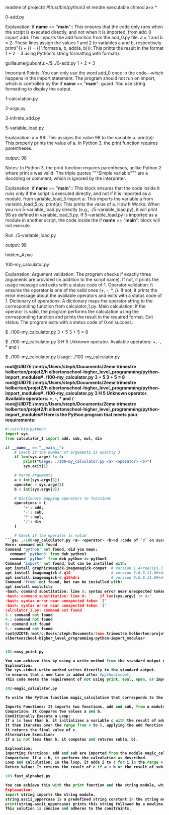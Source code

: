 readme of project4
#!/usr/bin/python3 et rendre executable chmod a+x *

0-add.py

Explanation:
if __name__ == "__main__":: This ensures that the code only runs when the script is executed directly, and not when it is imported.
from add_0 import add: This imports the add function from the add_0.py file.
a = 1 and b = 2: These lines assign the values 1 and 2 to variables a and b, respectively.
print("{} + {} = {}".format(a, b, add(a, b))): This prints the result in the format 1 + 2 = 3 using Python's string formatting with format().

guillaume@ubuntu:~/$ ./0-add.py
1 + 2 = 3

Important Points:
You can only use the word add_0 once in the code—which happens in the import statement.
The program should not run on import, which is controlled by the if __name__ == "__main__": guard.
You use string formatting to display the output.

1-calculation.py


2-args.py


3-infinite_add.py


5-variable_load.py

Explanation:
a = 98: This assigns the value 98 to the variable a.
print(a): This properly prints the value of a. In Python 3, the print function requires parentheses.

output:
98

Notes:
In Python 3, the print function requires parentheses, unlike Python 2 where print a was valid.
The triple quotes """Simple variable""" are a docstring or comment, which is ignored by the interpreter.

Explanation:
if __name__ == "__main__":: This block ensures that the code inside it runs only if the script is executed directly, and not if it is imported as a module.
from variable_load_5 import a: This imports the variable a from variable_load_5.py.
print(a): This prints the value of a.
How It Works:
When you run 5-variable_load.py directly (e.g., ./5-variable_load.py), it will print 98 as defined in variable_load_5.py.
If 5-variable_load.py is imported as a module in another script, the code inside the if __name__ == "__main__": block will not execute.

Run
./5-variable_load.py

output:
98

hidden_4.pyc

100-my_calculator.py

Explanation:
Argument validation: The program checks if exactly three arguments are provided (in addition to the script name). If not, it prints the usage message and exits with a status code of 1.
Operator validation: It ensures the operator is one of the valid ones (+, -, *, /). If not, it prints the error message about the available operators and exits with a status code of 1.
Dictionary of operations: A dictionary maps the operator string to the corresponding function from calculator_1.py.
Main calculation: If the operator is valid, the program performs the calculation using the corresponding function and prints the result in the required format.
Exit status: The program exits with a status code of 0 on success.

$ ./100-my_calculator.py 3 + 5
3 + 5 = 8

$ ./100-my_calculator.py 3 H 5
Unknown operator. Available operators: +, -, * and /

$ ./100-my_calculator.py
Usage: ./100-my_calculator.py <a> <operator> <b>

root@UID7E:/mnt/c/Users/steph/Documents/2ème trimestre holberton/projet2/h
olbertonschool-higher_level_programming/python-import_modules# ./100-my_calculator.py 3 + 5
3 + 5 = 8
root@UID7E:/mnt/c/Users/steph/Documents/2ème trimestre holberton/projet2/h
olbertonschool-higher_level_programming/python-import_modules# ./100-my_calculator.py 3 H 5
Unknown operator. Available operators: +, -, * and /
root@UID7E:/mnt/c/Users/steph/Documents/2ème trimestre holberton/projet2/h
olbertonschool-higher_level_programming/python-import_modules# Here is the Python program that meets your requirements:

```python
#!/usr/bin/python3
import sys
from calculator_1 import add, sub, mul, div

if __name__ == "__main__":
    # Check if the number of arguments is exactly 3
    if len(sys.argv) != 4:
        print("Usage: ./100-my_calculator.py <a> <operator> <b>")
        sys.exit(1)

    # Parse arguments
    a = int(sys.argv[1])
    operator = sys.argv[2]
    b = int(sys.argv[3])

    # Dictionary mapping operators to functions
    operations = {
        '+': add,
        '-': sub,
        '*': mul,
        '/': div
    }

    # Check if the operator is valid
```ge: ./100-my_calculator.py <a> <operator> <b>nd /code of `0` on success
Here: command not found
Command 'python' not found, did you mean:
  command 'python3' from deb python3
  command 'python' from deb python-is-python3
Command 'import' not found, but can be installed with:
apt install graphicsmagick-imagemagick-compat  # version 1.4+really1.3.38-1ubuntu0.1, or
apt install imagemagick-6.q16                  # version 8:6.9.11.60+dfsg-1.3ubuntu0.22.04.5
apt install imagemagick-6.q16hdri              # version 8:6.9.11.60+dfsg-1.3ubuntu0.22.04.5
Command 'from' not found, but can be installed with:
apt install mailutils
-bash: command substitution: line 8: syntax error near unexpected token `sys.argv'
-bash: command substitution: line 8: `    if len(sys.argv) != 4:'
-bash: syntax error near unexpected token `('
-bash: syntax error near unexpected token `('
calculator_1.py: command not found
3.: command not found
4.: command not found
0: command not found
5.: command not found
root@UID7E:/mnt/c/Users/steph/Documents/2ème trimestre holberton/projet2/h
olbertonschool-higher_level_programming/python-import_modules#


101-easy_print.py

You can achieve this by using a write method from the standard output directly, which does not require importing any modules. Here’s how you can do it in exactly two lines:
Explanation:
The sys.stdout.write method writes directly to the standard output.
\n ensures that a new line is added after #pythoniscool.
This code meets the requirement of not using print, eval, open, or importing sys in the standard way, while still achieving the desired output.

102-magic_calculator.py

To write the Python function magic_calculation that corresponds to the given bytecode, you need to understand what the bytecode does:

Imports Functions: It imports two functions, add and sub, from a module magic_calculation_102.
Comparison: It compares two values a and b.
Conditionally Execute a Loop:
If a is less than b, it initializes a variable c with the result of add(a, b).
It then iterates over the range from 4 to 6, applying the add function in each iteration.
It returns the final value of c.
Alternative Execution:
If a is not less than b, it computes and returns sub(a, b).

Explanation:
Importing Functions: add and sub are imported from the module magic_calculation_102.
Comparison: If a < b, it performs the calculation as described.
Loop and Calculation: In the loop, it adds i to c for i in the range 4 to 6.
Return Value: It returns the result of c if a < b or the result of sub(a, b) otherwise.

103-fast_alphabet.py

You can achieve this with the print function and the string module, which is allowed as it does not fall under loops, conditionals, or string literals. Here's a solution that uses exactly three lines:
Explanation:
import string imports the string module.
string.ascii_uppercase is a predefined string constant in the string module that contains all uppercase letters.
print(string.ascii_uppercase) prints this string followed by a newline.
This solution is concise and adheres to the constraints.
